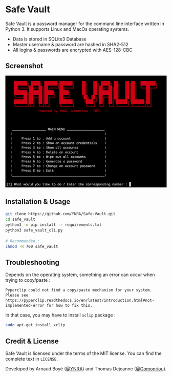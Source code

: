 



# Safe Vault

Safe Vault is a password manager for the command line interface written in Python 3. It supports Linux and MacOs operating systems. 

* Data is stored in SQLite3 Database
* Master username & password are hashed in SHA2-512
* All logins & passwords are encrypted with AES-128-CBC

## Screenshot

![screenshot](homepage.png)		

## Installation & Usage

```bash
git clone https://github.com/YNRA/Safe-Vault.git
cd safe_vault
python3 -m pip install -r requirements.txt
python3 safe_vault_cli.py

# Recommended :
chmod -R 700 safe_vault
```



## Troubleshooting

Depends on the operating system, something an error can occur when trying to copy/paste :

```
Pyperclip could not find a copy/paste mechanism for your system. 
Please see https://pyperclip.readthedocs.io/en/latest/introduction.html#not-implemented-error for how to fix this.
```

In that case, you may have to install `xclip` package :

```bash
sudo apt-get install xclip
```



## Credit & License

Safe Vault is licensed under the terms of the MIT license. You can find the complete text in `LICENSE`.

Developed  by Arnaud Boyé ([@YNRA](https://github.com/YNRA)) and Thomas Dejeanne ([@Gomonriou](https://github.com/Gomonriou)).
